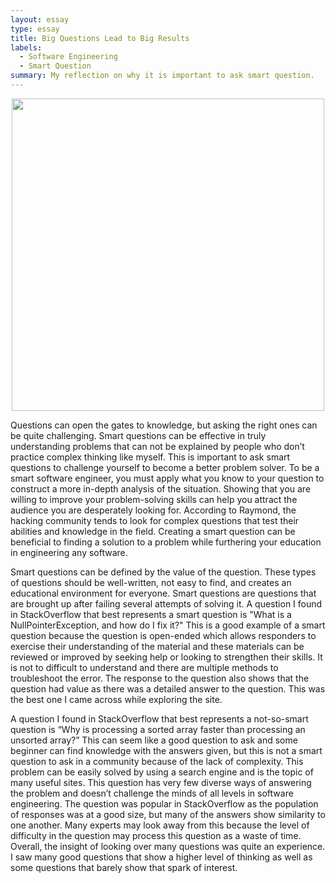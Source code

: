 ```yaml
---
layout: essay
type: essay
title: Big Questions Lead to Big Results
labels:
  - Software Engineering
  - Smart Question
summary: My reflection on why it is important to ask smart question.
---
```

<p align='center'>  
<img src='https://www.tanveernaseer.com/wp-content/uploads/2019/12/Asking-smarter-questions.jpg' width='500'/>
</p>
  Questions can open the gates to knowledge, but asking the right ones can be quite challenging. Smart questions can be effective in truly understanding problems that can not be explained by people who don’t practice complex thinking like myself. This is important to ask smart questions to challenge yourself to become a better problem solver. To be a smart software engineer, you must apply what you know to your question to construct a more in-depth analysis of the situation. Showing that you are willing to improve your problem-solving skills can help you attract the audience you are desperately looking for. According to Raymond, the hacking community tends to look for complex questions that test their abilities and knowledge in the field. Creating a smart question can be beneficial to finding a solution to a problem while furthering your education in engineering any software.
  
  Smart questions can be defined by the value of the question. These types of questions should be well-written, not easy to find, and creates an educational environment for everyone. Smart questions are questions that are brought up after failing several attempts of solving it. A question I found in StackOverflow that best represents a smart question is "What is a NullPointerException, and how do I fix it?" This is a good example of a smart question because the question is open-ended which allows responders to exercise their understanding of the material and these materials can be reviewed or improved by seeking help or looking to strengthen their skills. It is not to difficult to understand and there are multiple methods to troubleshoot the error. The response to the question also shows that the question had value as there was a detailed answer to the question. This was the best one I came across while exploring the site.
  
  A question I found in StackOverflow that best represents a not-so-smart question is “Why is processing a sorted array faster than processing an unsorted array?” This can seem like a good question to ask and some beginner can find knowledge with the answers given, but this is not a smart question to ask in a community because of the lack of complexity. This problem can be easily solved by using a search engine and is the topic of many useful sites. This question has very few diverse ways of answering the problem and doesn’t challenge the minds of all levels in software engineering. The question was popular in StackOverflow as the population of responses was at a good size, but many of the answers show similarity to one another. Many experts may look away from this because the level of difficulty in the question may process this question as a waste of time. Overall, the insight of looking over many questions was quite an experience. I saw many good questions that show a higher level of thinking as well as some questions that barely show that spark of interest. 

